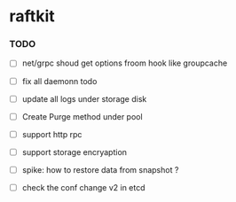 # raftkit


### TODO 
- [ ] net/grpc shoud get options froom hook like groupcache 
- [ ] fix all daemonn todo 
- [ ] update all logs under storage disk 
- [ ] Create Purge method under pool 
- [ ] support http rpc 
- [ ] support storage encryaption 
- [ ] spike: how to restore data from snapshot ? 
- [ ] check the conf change v2 in etcd 


